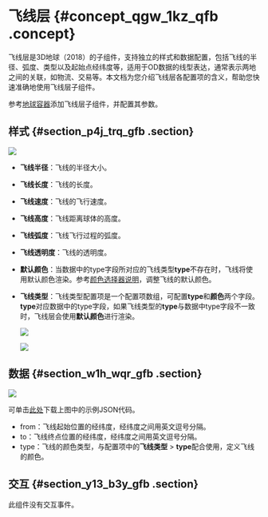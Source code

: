 # 飞线层 {#concept_qgw_1kz_qfb .concept}

飞线层是3D地球（2018）的子组件，支持独立的样式和数据配置，包括飞线的半径、弧度、类型以及起始点经纬度等，适用于OD数据的线型表达，通常表示两地之间的关联，如物流、交易等。本文档为您介绍飞线层各配置项的含义，帮助您快速准确地使用飞线层子组件。

参考[地球容器](cn.zh-CN/用户指南/组件指南/3D地球（2018）/地球容器.md#)添加飞线层子组件，并配置其参数。

## 样式 {#section_p4j_trq_gfb .section}

![](http://static-aliyun-doc.oss-cn-hangzhou.aliyuncs.com/assets/img/41506/155745558221742_zh-CN.png)

-   **飞线半径**：飞线的半径大小。
-   **飞线长度**：飞线的长度。
-   **飞线速度**：飞线的飞行速度。
-   **飞线高度**：飞线距离球体的高度。
-   **飞线弧度**：飞线飞行过程的弧度。
-   **飞线透明度**：飞线的透明度。
-   **默认颜色**：当数据中的type字段所对应的飞线类型**type**不存在时，飞线将使用默认颜色渲染。参考[颜色选择器说明](cn.zh-CN/用户指南/管理组件/设置组件样式/配置项说明.md#section_kdw_vj4_t2b)，调整飞线的默认颜色。
-   **飞线类型**：飞线类型配置项是一个配置项数组，可配置**type**和**颜色**两个字段。**type**对应数据中的type字段，如果飞线类型的**type**与数据中type字段不一致时，飞线层会使用**默认颜色**进行渲染。

    ![](http://static-aliyun-doc.oss-cn-hangzhou.aliyuncs.com/assets/img/41506/155745558221477_zh-CN.png)

    ![](http://static-aliyun-doc.oss-cn-hangzhou.aliyuncs.com/assets/img/41506/155745558221478_zh-CN.png)


## 数据 {#section_w1h_wqr_gfb .section}

![](http://static-aliyun-doc.oss-cn-hangzhou.aliyuncs.com/assets/img/41506/155745558246582_zh-CN.png)

可单击[此处](http://docs-aliyun.cn-hangzhou.oss.aliyun-inc.com/assets/attach/64800/cn_zh/1557201694073/3DEarth_FlyRoute_layer_example.json)下载上图中的示例JSON代码。

-   from：飞线起始位置的经纬度，经纬度之间用英文逗号分隔。
-   to：飞线终点位置的经纬度，经纬度之间用英文逗号分隔。
-   type：飞线的颜色类型，与配置项中的**飞线类型** \> **type**配合使用，定义飞线的颜色。

## 交互 {#section_y13_b3y_gfb .section}

此组件没有交互事件。

